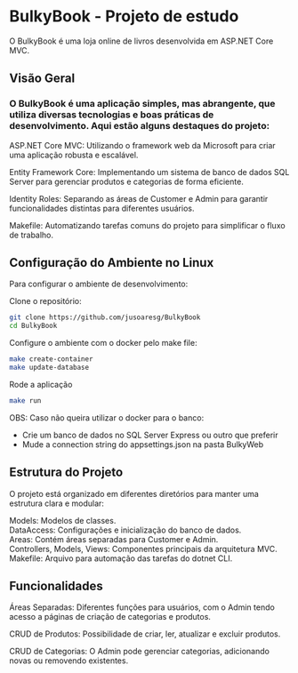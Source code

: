 # BulkyBook - Projeto de estudo

O BulkyBook é uma loja online de livros desenvolvida em ASP.NET Core MVC.

## Visão Geral

### O BulkyBook é uma aplicação simples, mas abrangente, que utiliza diversas tecnologias e boas práticas de desenvolvimento. Aqui estão alguns destaques do projeto:

ASP.NET Core MVC: Utilizando o framework web da Microsoft para criar uma aplicação robusta e escalável.

Entity Framework Core: Implementando um sistema de banco de dados SQL Server para gerenciar produtos e categorias de forma eficiente.

Identity Roles: Separando as áreas de Customer e Admin para garantir funcionalidades distintas para diferentes usuários.

Makefile: Automatizando tarefas comuns do projeto para simplificar o fluxo de trabalho.

## Configuração do Ambiente no Linux
Para configurar o ambiente de desenvolvimento:

Clone o repositório:

```bash
git clone https://github.com/jusoaresg/BulkyBook
cd BulkyBook
```
Configure o ambiente com o docker pelo make file:

```bash
make create-container
make update-database
```

Rode a aplicação

```bash
make run
```

OBS: Caso não queira utilizar o docker para o banco: </br>
 - Crie um banco de dados no SQL Server Express ou outro que preferir </br>
 - Mude a connection string do appsettings.json na pasta BulkyWeb </br>

## Estrutura do Projeto
O projeto está organizado em diferentes diretórios para manter uma estrutura clara e modular:

Models: Modelos de classes. <br/>
DataAccess: Configurações e inicialização do banco de dados. <br/>
Areas: Contém áreas separadas para Customer e Admin. <br/>
Controllers, Models, Views: Componentes principais da arquitetura MVC. <br/>
Makefile: Arquivo para automação das tarefas do dotnet CLI. <br/>

## Funcionalidades
Áreas Separadas: Diferentes funções para usuários, com o Admin tendo acesso a páginas de criação de categorias e produtos.

CRUD de Produtos: Possibilidade de criar, ler, atualizar e excluir produtos.

CRUD de Categorias: O Admin pode gerenciar categorias, adicionando novas ou removendo existentes.
